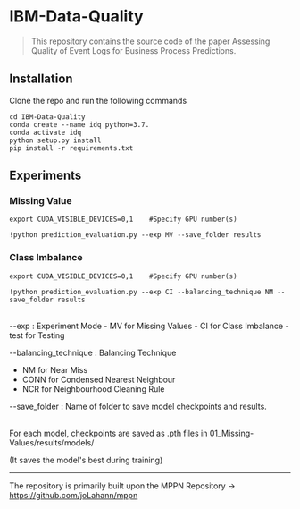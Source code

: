 # IBM-Data-Quality

> This repository contains the source code of the paper Assessing Quality of Event Logs for Business Process Predictions.


## Installation

Clone the repo and run the following commands

```
cd IBM-Data-Quality
conda create --name idq python=3.7.
conda activate idq
python setup.py install
pip install -r requirements.txt
```

## Experiments

### Missing Value
```
export CUDA_VISIBLE_DEVICES=0,1    #Specify GPU number(s)

!python prediction_evaluation.py --exp MV --save_folder results 
```

### Class Imbalance
```
export CUDA_VISIBLE_DEVICES=0,1    #Specify GPU number(s)

!python prediction_evaluation.py --exp CI --balancing_technique NM --save_folder results 
```
<br>
--exp : Experiment Mode
- MV for Missing Values
- CI for Class Imbalance
- test for Testing

--balancing_technique : Balancing Technique
- NM for Near Miss
- CONN for Condensed Nearest Neighbour
- NCR for Neighbourhood Cleaning Rule

--save_folder : Name of folder to save model checkpoints and results.<br><br>

For each model, checkpoints are saved as .pth files in 01_Missing-Values/results/models/

(It saves the model's best during training)

<hr>

The repository is primarily built upon the MPPN Repository -> https://github.com/joLahann/mppn
